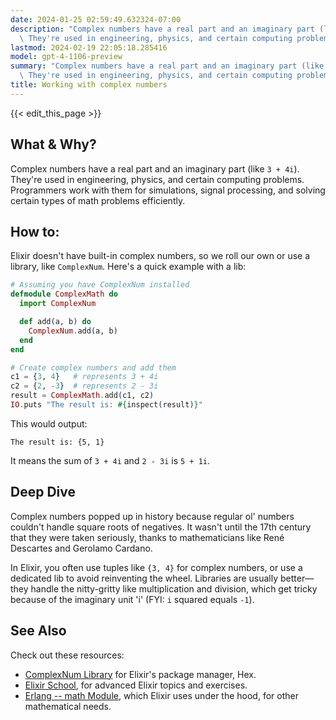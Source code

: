 ```yaml
---
date: 2024-01-25 02:59:49.632324-07:00
description: "Complex numbers have a real part and an imaginary part (like `3 + 4i`).\
  \ They're used in engineering, physics, and certain computing problems. Programmers\u2026"
lastmod: 2024-02-19 22:05:18.285416
model: gpt-4-1106-preview
summary: "Complex numbers have a real part and an imaginary part (like `3 + 4i`).\
  \ They're used in engineering, physics, and certain computing problems. Programmers\u2026"
title: Working with complex numbers
---
```


{{< edit_this_page >}}

## What & Why?
Complex numbers have a real part and an imaginary part (like `3 + 4i`). They're used in engineering, physics, and certain computing problems. Programmers work with them for simulations, signal processing, and solving certain types of math problems efficiently.

## How to:
Elixir doesn't have built-in complex numbers, so we roll our own or use a library, like `ComplexNum`. Here's a quick example with a lib:

```elixir
# Assuming you have ComplexNum installed
defmodule ComplexMath do
  import ComplexNum

  def add(a, b) do
    ComplexNum.add(a, b)
  end
end

# Create complex numbers and add them
c1 = {3, 4}   # represents 3 + 4i
c2 = {2, -3}  # represents 2 - 3i
result = ComplexMath.add(c1, c2)
IO.puts "The result is: #{inspect(result)}"
```

This would output:
```
The result is: {5, 1}
```

It means the sum of `3 + 4i` and `2 - 3i` is `5 + 1i`.

## Deep Dive
Complex numbers popped up in history because regular ol' numbers couldn't handle square roots of negatives. It wasn't until the 17th century that they were taken seriously, thanks to mathematicians like René Descartes and Gerolamo Cardano. 

In Elixir, you often use tuples like `{3, 4}` for complex numbers, or use a dedicated lib to avoid reinventing the wheel. Libraries are usually better—they handle the nitty-gritty like multiplication and division, which get tricky because of the imaginary unit 'i' (FYI: `i` squared equals `-1`).

## See Also
Check out these resources:
- [ComplexNum Library](https://hex.pm/packages/complex_num) for Elixir's package manager, Hex.
- [Elixir School](https://elixirschool.com/en/), for advanced Elixir topics and exercises.
- [Erlang -- math Module](http://erlang.org/doc/man/math.html), which Elixir uses under the hood, for other mathematical needs.
